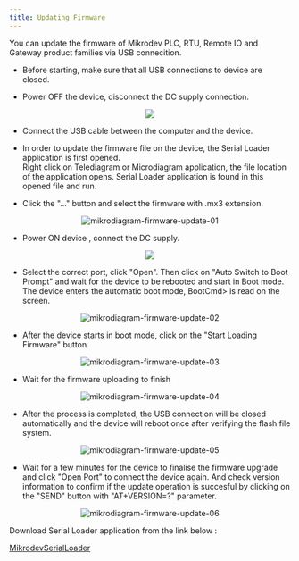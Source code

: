 ```yaml
---
title: Updating Firmware
---
```


You can update the firmware of Mikrodev PLC, RTU, Remote IO and Gateway product families via USB connecition.

* Before starting, make sure that all USB connections to device are closed.

* Power OFF the device, disconnect the DC supply connection.

<center>

![](https://www.mikrodev.com/images/wiki/en/disconnect.gif)

</center>

* Connect the USB cable between the computer and the device.

* In order to update the firmware file on the device, the Serial Loader application is first opened.   
Right click on Telediagram or Microdiagram application, the file location of the application opens. Serial Loader application is found in this opened file and run.


* Click the "..." button and select the firmware with .mx3 extension.

<center>

![mikrodiagram-firmware-update-01](/img/mikrodiagram-firmware-update-01.png)

</center>

* Power ON device , connect the DC supply.
 
<center>

![](https://www.mikrodev.com/images/wiki/en/connect.gif)

</center>

* Select the correct port, click "Open". Then click on "Auto Switch to Boot Prompt" and wait for the device to be rebooted and start in Boot mode.   
The device enters the automatic boot mode, BootCmd> is read on the screen.

<center>

![mikrodiagram-firmware-update-02](/img/mikrodiagram-firmware-update-02.png)

</center>

* After the device starts in boot mode, click on the "Start Loading Firmware" button
 
<center>

![mikrodiagram-firmware-update-03](/img/mikrodiagram-firmware-update-03.png)

</center>

* Wait for the firmware uploading to finish

<center>

![mikrodiagram-firmware-update-04](/img/mikrodiagram-firmware-update-04.png)

</center>

* After the process is completed, the USB connection will be closed automatically and the device will reboot once after verifying the flash file system.

<center>

![mikrodiagram-firmware-update-05](/img/mikrodiagram-firmware-update-05.png)

</center>

* Wait for a few minutes for the device to finalise the firmware upgrade and click "Open Port" to connect the device again. And check version information to confirm if the update operation is succesful by clicking on the "SEND" button with "AT+VERSION=?" parameter.

<center>

![mikrodiagram-firmware-update-06](/img/mikrodiagram-firmware-update-06.png)

</center>

Download Serial Loader application from the link below :

[MikrodevSerialLoader](https://www.mikrodev.com/downloads/drivers/MikrodevSerialLoader.zip)
